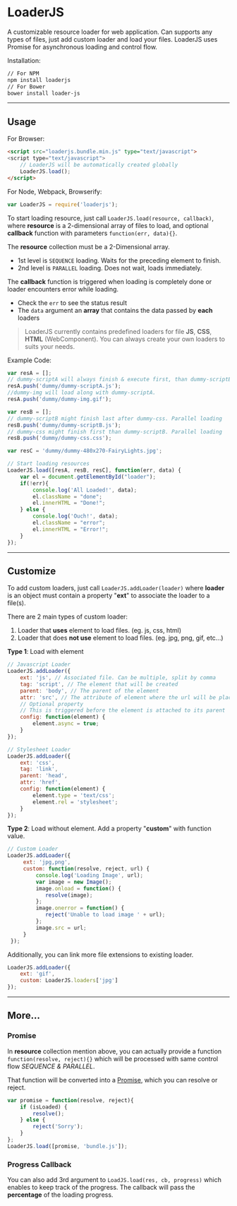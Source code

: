 # LoaderJS

A customizable resource loader for web application. Can supports any types of files, just add custom loader and load your files. LoaderJS uses Promise for asynchronous loading and control flow.

Installation:
```sh
// For NPM
npm install loaderjs
// For Bower
bower install loader-js
```

----------

## Usage

For Browser:

```html
<script src="loaderjs.bundle.min.js" type="text/javascript">
<script type="text/javascript">
	// LoaderJS will be automatically created globally
	LoaderJS.load();
</script>
```

For Node, Webpack, Browserify:

```javascript
var LoaderJS = require('loaderjs');
```

To start loading resource, just call `LoaderJS.load(resource, callback)`, where **resource** is a 2-dimensional array of files to load, and optional **callback** function with parameters `function(err, data){}`.

The **resource** collection must be a 2-Dimensional array.
 - 1st level is `SEQUENCE` loading. Waits for the preceding element to finish.
 - 2nd level is `PARALLEL` loading. Does not wait, loads immediately.

The **callback** function is triggered when loading is completely done or loader encounters error while loading.
 - Check the `err` to see the status result
 - The `data` argument an **array** that contains the data passed by **each** loaders

> LoaderJS currently contains predefined loaders for file **JS**, **CSS**, **HTML** (WebComponent).
> You can always create your own loaders to suits your needs.

Example Code:

```javascript
var resA = [];
// dummy-scriptA will always finish & execute first, than dummy-scriptB.
resA.push('dummy/dummy-scriptA.js');
//dummy-img will load along with dummy-scriptA.
resA.push('dummy/dummy-img.gif');

var resB = [];
// dummy-scriptB might finish last after dummy-css. Parallel loading
resB.push('dummy/dummy-scriptB.js');
// dummy-css might finish first than dummy-scriptB. Parallel loading
resB.push('dummy/dummy-css.css');

var resC = 'dummy/dummy-480x270-FairyLights.jpg';

// Start loading resources
LoaderJS.load([resA, resB, resC], function(err, data) {
    var el = document.getElementById("loader");
    if(!err){
	    console.log('All Loaded!', data);
        el.className = "done";
        el.innerHTML = "Done!";
    } else {
	    console.log('Ouch!', data);
        el.className = "error";
        el.innerHTML = "Error!";
    }
});
```

----------

## Customize

To add custom loaders, just call `LoaderJS.addLoader(loader)` where **loader** is an object must contain a property "**ext**" to associate the loader to a file(s).

There are 2 main types of custom loader:
1. Loader that **uses** element to load files. (eg. js, css, html)
2. Loader that does **not use** element to load files. (eg. jpg, png, gif, etc...)

**Type 1**: Load with element

```javascript
// Javascript Loader
LoaderJS.addLoader({
	ext: 'js', // Associated file. Can be multiple, split by comma
	tag: 'script', // The element that will be created
	parent: 'body', // The parent of the element
	attr: 'src', // The attribute of element where the url will be placed
	// Optional property
	// This is triggered before the element is attached to its parent
	config: function(element) {
		element.async = true;
	}
});

// Stylesheet Loader
LoaderJS.addLoader({
	ext: 'css',
	tag: 'link',
	parent: 'head',
	attr: 'href',
	config: function(element) {
		element.type = 'text/css';
		element.rel = 'stylesheet';
	}
});
```

**Type 2**: Load without element. Add a property "**custom**" with function value.

```javascript
// Custom Loader
LoaderJS.addLoader({
     ext: 'jpg,png',
     custom: function(resolve, reject, url) {
         console.log('Loading Image', url);
         var image = new Image();
         image.onload = function() {
			resolve(image);
		 };
		 image.onerror = function() {
			reject('Unable to load image ' + url);
		 };
         image.src = url;
     }
 });
```

Additionally, you can link more file extensions to existing loader.

```javascript
LoaderJS.addLoader({
	ext: 'gif',
	custom: LoaderJS.loaders['jpg']
});
```

----------

## More...

### Promise

In **resource** collection mention above, you can actually provide a function `function(resolve, reject){}` which will be processed with same control flow *SEQUENCE & PARALLEL*.

That function will be converted into a [Promise](https://developer.mozilla.org/en/docs/Web/JavaScript/Reference/Global_Objects/Promise), which you can resolve or reject.

```javascript
var promise = function(resolve, reject){
	if (isLoaded) {
		resolve();
	} else {
		reject('Sorry');
	}
};
LoaderJS.load([promise, 'bundle.js']);
```

### Progress Callback

You can also add 3rd argument to `LoadJS.load(res, cb, progress)` which enables to keep track of the progress. The callback will pass the **percentage** of the loading progress.